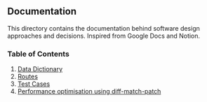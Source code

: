 ## Documentation

This directory contains the documentation behind software design approaches and decisions. Inspired from Google Docs and
Notion.

### Table of Contents

1. [Data Dictionary](data-dictionary.md)
2. [Routes](routes.md)
3. [Test Cases](test-cases.md)
4. [Performance optimisation using diff-match-patch](diff-match-patch.md)
